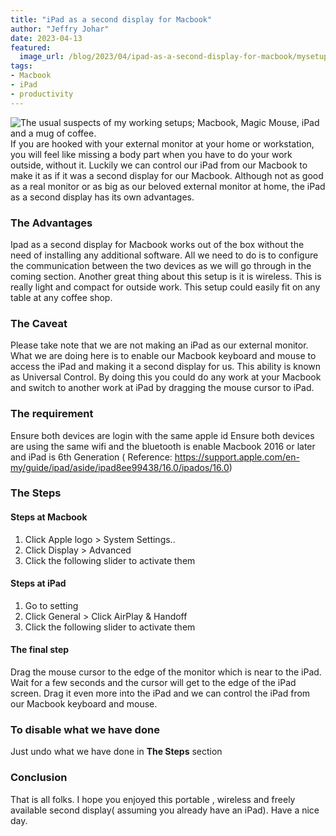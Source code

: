 ```yaml
---
title: "iPad as a second display for Macbook"
author: "Jeffry Johar"
date: 2023-04-13
featured:
  image_url: /blog/2023/04/ipad-as-a-second-display-for-macbook/mysetup.webp
tags:
- Macbook
- iPad
- productivity
---
```


![The usual suspects of my working setups; Macbook, Magic Mouse, iPad and a mug of coffee.](/blog/2023/04/ipad-as-a-second-display-for-macbook/mysetup.webp)
If you are hooked with your external monitor at your home or workstation, you will feel like missing a body part when you have to do your work outside, without it. Luckily we can control our iPad from our Macbook to make it as if it was a second display for our Macbook. Although not as good as a real monitor or as big as our beloved external monitor at home, the iPad as a second display has its own advantages.

### The Advantages
Ipad as a second display for Macbook works out of the box without the need of installing any additional software. All we need to do is to configure the communication between the two devices as we will go through in the coming section. Another great thing about this setup is it is wireless. This is really light and compact for outside work. This setup could easily fit on any table at any coffee shop. 

### The Caveat
Please take note that we are not making an iPad as our external monitor. What we are doing here is to enable our Macbook keyboard and mouse to access the iPad and making it a second display for us. This ability is known as Universal Control. By doing this you could do any work at your Macbook and switch to another work at iPad by dragging the mouse cursor to iPad.  

### The requirement
Ensure both devices are login with the same apple id
Ensure both devices are using the same wifi and the bluetooth is enable
Macbook 2016 or later and iPad is 6th Generation ( Reference: https://support.apple.com/en-my/guide/ipad/aside/ipad8ee99438/16.0/ipados/16.0)


### The Steps


#### Steps at Macbook

1. Click Apple logo   > System Settings..
2. Click Display > Advanced
3. Click the following slider to activate them

#### Steps at iPad
1. Go to setting
2. Click General > Click AirPlay & Handoff
3. Click the following slider to activate them 
    
#### The final step
Drag the mouse cursor to the edge of the monitor which is near to the iPad.  Wait for a few seconds and the cursor  will get to the edge of the iPad screen. Drag it even more into the iPad and we can control the iPad from our Macbook keyboard and mouse.

### To disable what we have done
Just undo what we have done in **The Steps** section

### Conclusion
That is all folks. I hope you enjoyed this portable , wireless and freely available second display( assuming you already have an iPad). Have a nice day. 


